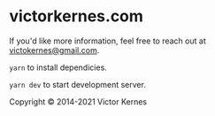 # victorkernes.com

If you'd like more information, feel free to reach out at victokernes@gmail.com.


`yarn` to install dependicies.

`yarn dev` to start development server.

Copyright © 2014-2021 Victor Kernes
